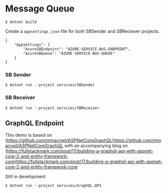 # Message Queue


```
$ dotnet build
```

Create a ```appsettings.json``` file for both SBSender and SBReceiver projects.

```
{
    "AppSettings": {
        "AzureSBEndpoint": "AZURE-SERVICE-BUS-ENDPOINT",
        "AzureSBQueue": "AZURE-SERVICE-BUS-QUEUE"
    }
}
```

### SB Sender
```
$ dotnet run --project services/SBSender
```

### SB Receiver
```
$ dotnet run --project services/SBReceiver
```



## GraphQL Endpoint

This demo is based on (https://github.com/mmacneil/ASPNetCoreGraphQL)https://github.com/mmacneil/ASPNetCoreGraphQL with an accompanying blog on (https://fullstackmark.com/post/17/building-a-graphql-api-with-aspnet-core-2-and-entity-framework-core)https://fullstackmark.com/post/17/building-a-graphql-api-with-aspnet-core-2-and-entity-framework-core

Still in development

```
$ dotnet run --project services/GraphQL.API
```
